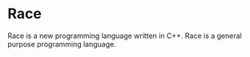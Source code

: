 # Race
Race is a new programming language written in C++. Race is a general purpose programming language.
